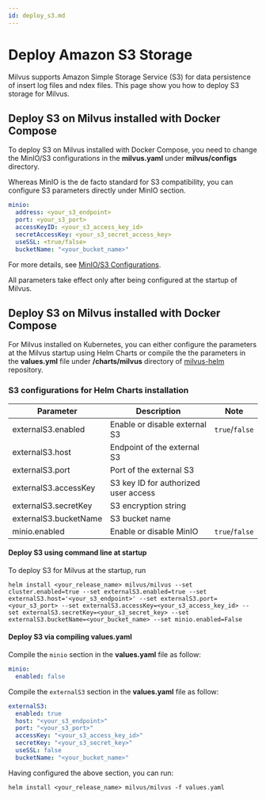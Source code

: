 ```yaml
---
id: deploy_s3.md
---
```


# Deploy Amazon S3 Storage

Milvus supports Amazon Simple Storage Service (S3) for data persistence of insert log files and ndex files. This page show you how to deploy S3 storage for Milvus. 

## Deploy S3 on Milvus installed with Docker Compose

To deploy S3 on Milvus installed with Docker Compose, you need to change the MinIO/S3 configurations in the **milvus.yaml** under **milvus/configs** directory.

Whereas MinIO is the de facto standard for S3 compatibility, you can configure S3 parameters directly under MinIO section.

```yaml
minio:
  address: <your_s3_endpoint>
  port: <your_s3_port>
  accessKeyID: <your_s3_access_key_id>
  secretAccessKey: <your_s3_secret_access_key>
  useSSL: <true/false>
  bucketName: "<your_bucket_name>"
```

For more details, see [MinIO/S3 Configurations](configuration_standalone-advanced.md#MinIO-Configurations).

<div class="alert note">
All parameters take effect only after being configured at the startup of Milvus.
</div>

## Deploy S3 on Milvus installed with Docker Compose

For Milvus installed on Kubernetes, you can either configure the parameters at the Milvus startup using Helm Charts or compile the the parameters in the **values.yml** file under **/charts/milvus** directory of [milvus-helm](https://github.com/milvus-io/milvus-helm) repository.

### S3 configurations for Helm Charts installation

| Parameter             | Description                          | Note                                 |
| --------------------- | ------------------------------------ | ------------------------------------ |
| externalS3.enabled    | Enable or disable external S3        | <code>true</code>/<code>false</code> |
| externalS3.host       | Endpoint of the external S3          |                                      |
| externalS3.port       | Port of the external S3              |                                      |
| externalS3.accessKey  | S3 key ID for authorized user access |                                      |
| externalS3.secretKey  | S3 encryption string                 |                                      |
| externalS3.bucketName | S3 bucket name                       |                                      |
| minio.enabled         | Enable or disable MinIO              | <code>true</code>/<code>false</code> |

#### Deploy S3 using command line at startup

To deploy S3 for Milvus at the startup, run

```shell
helm install <your_release_name> milvus/milvus --set cluster.enabled=true --set externalS3.enabled=true --set externalS3.host='<your_s3_endpoint>' --set externalS3.port=<your_s3_port> --set externalS3.accessKey=<your_s3_access_key_id> --set externalS3.secretKey=<your_s3_secret_key> --set externalS3.bucketName=<your_bucket_name> --set minio.enabled=False
```

#### Deploy S3 via compiling **values.yaml**

Compile the `minio` section in the **values.yaml** file as follow:

```yaml
minio:
  enabled: false
```

Compile the `externalS3` section in the **values.yaml** file as follow:

```yaml
externalS3:
  enabled: true
  host: "<your_s3_endpoint>"
  port: "<your_s3_port>"
  accessKey: "<your_s3_access_key_id>"
  secretKey: "<your_s3_secret_key>"
  useSSL: false
  bucketName: "<your_bucket_name>"
```

Having configured the above section, you can run:

```shell
helm install <your_release_name> milvus/milvus -f values.yaml
```

